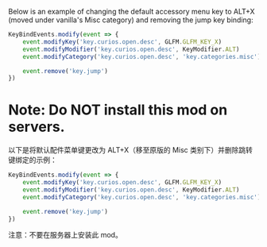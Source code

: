 Below is an example of changing the default accessory menu key to ALT+X (moved under vanilla's Misc category) and removing the jump key binding:
```js
KeyBindEvents.modify(event => {
    event.modifyKey('key.curios.open.desc', GLFM.GLFM_KEY_X)
    event.modifyModifier('key.curios.open.desc', KeyModifier.ALT)
    event.modifyCategory('key.curios.open.desc', 'key.categories.misc')

    event.remove('key.jump')
})
```
Note: Do NOT install this mod on servers.
===========================================================
以下是将默认配件菜单键更改为 ALT+X（移至原版的 Misc 类别下）并删除跳转键绑定的示例：
```js
KeyBindEvents.modify(event => {
    event.modifyKey('key.curios.open.desc', GLFM.GLFM_KEY_X)
    event.modifyModifier('key.curios.open.desc', KeyModifier.ALT)
    event.modifyCategory('key.curios.open.desc', 'key.categories.misc')

    event.remove('key.jump')
})
```
注意：不要在服务器上安装此 mod。